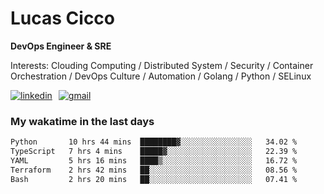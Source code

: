 # Lucas Cicco

**DevOps Engineer & SRE**

Interests: Clouding Computing / Distributed System / Security / Container Orchestration / DevOps Culture / Automation / Golang / Python / SELinux
 
<div style="display: flex; align-items: center; gap: 10px;">
  <a href="https://www.linkedin.com/in/lucas-vitor-de-cicco" target="_blank">
    <img
      src="https://img.shields.io/badge/-LinkedIn-%230077B5?style=for-the-badge&logo=linkedin&logoColor=white"
      alt="linkedin"
      target="_blank" 
    />
  </a>
  <a href="mailto:lucasvitorx1@gmail.com">
      <img
        src="https://img.shields.io/badge/-Gmail-%23333?style=for-the-badge&logo=gmail&logoColor=white"
        alt="gmail"
        target="_blank"
      />
  </a>
</div>

### My wakatime in the last days

<!--START_SECTION:waka-->

```txt
Python       10 hrs 44 mins  ████████▓░░░░░░░░░░░░░░░░   34.02 %
TypeScript   7 hrs 4 mins    █████▓░░░░░░░░░░░░░░░░░░░   22.39 %
YAML         5 hrs 16 mins   ████▒░░░░░░░░░░░░░░░░░░░░   16.72 %
Terraform    2 hrs 42 mins   ██░░░░░░░░░░░░░░░░░░░░░░░   08.56 %
Bash         2 hrs 20 mins   ██░░░░░░░░░░░░░░░░░░░░░░░   07.41 %
```

<!--END_SECTION:waka-->
